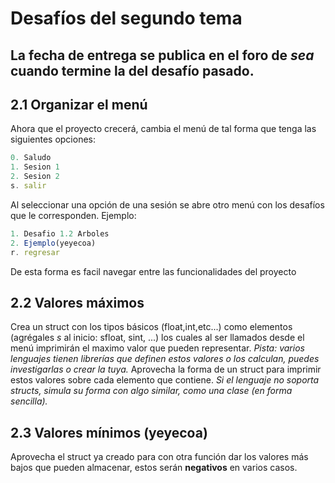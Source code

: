 # Desafíos del segundo tema
La fecha de entrega se publica en el foro de *sea* cuando termine la del desafío pasado.
---
## 2.1 Organizar el menú
Ahora que el proyecto crecerá, cambia el menú de tal forma que tenga las siguientes opciones:
```javascript
0. Saludo
1. Sesion 1
2. Sesion 2
s. salir
```
Al seleccionar una opción de una sesión se abre otro menú con los desafíos que le corresponden. Ejemplo:
```javascript
1. Desafio 1.2 Arboles
2. Ejemplo(yeyecoa)
r. regresar
```
De esta forma es facil navegar entre las funcionalidades del proyecto
## 2.2 Valores máximos
Crea un struct con los tipos básicos (float,int,etc...) como elementos (agrégales *s* al inicio: sfloat, sint, ...) los 
cuales al ser llamados desde el menú imprimirán el maximo valor que pueden representar. *Pista: varios lenguajes tienen 
librerías que definen estos valores o los calculan, puedes investigarlas o crear la tuya.*
Aprovecha la forma de un struct para imprimir estos valores sobre cada elemento que contiene.
*Si el lenguaje no soporta structs, simula su forma con algo similar, como una clase (en forma sencilla).*
## 2.3 Valores mínimos (yeyecoa)
Aprovecha el struct ya creado para con otra función dar los valores más bajos que pueden almacenar, estos serán **negativos**
en varios casos.
